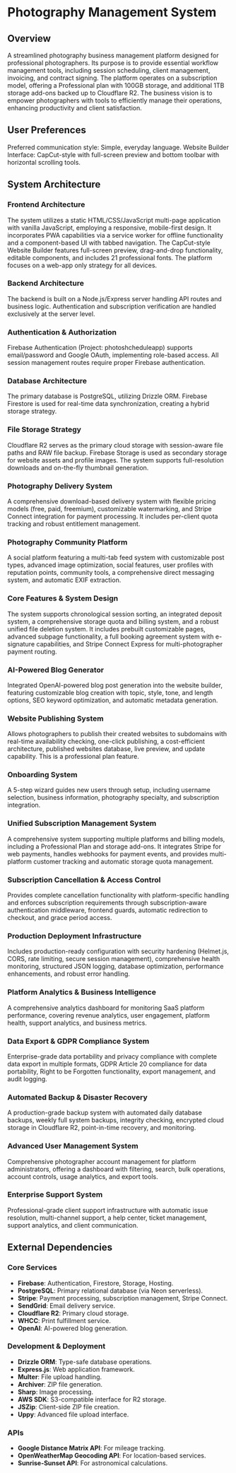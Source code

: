 # Photography Management System

## Overview
A streamlined photography business management platform designed for professional photographers. Its purpose is to provide essential workflow management tools, including session scheduling, client management, invoicing, and contract signing. The platform operates on a subscription model, offering a Professional plan with 100GB storage, and additional 1TB storage add-ons backed up to Cloudflare R2. The business vision is to empower photographers with tools to efficiently manage their operations, enhancing productivity and client satisfaction.

## User Preferences
Preferred communication style: Simple, everyday language.
Website Builder Interface: CapCut-style with full-screen preview and bottom toolbar with horizontal scrolling tools.

## System Architecture

### Frontend Architecture
The system utilizes a static HTML/CSS/JavaScript multi-page application with vanilla JavaScript, employing a responsive, mobile-first design. It incorporates PWA capabilities via a service worker for offline functionality and a component-based UI with tabbed navigation. The CapCut-style Website Builder features full-screen preview, drag-and-drop functionality, editable components, and includes 21 professional fonts. The platform focuses on a web-app only strategy for all devices.

### Backend Architecture
The backend is built on a Node.js/Express server handling API routes and business logic. Authentication and subscription verification are handled exclusively at the server level.

### Authentication & Authorization
Firebase Authentication (Project: photoshcheduleapp) supports email/password and Google OAuth, implementing role-based access. All session management routes require proper Firebase authentication.

### Database Architecture
The primary database is PostgreSQL, utilizing Drizzle ORM. Firebase Firestore is used for real-time data synchronization, creating a hybrid storage strategy.

### File Storage Strategy
Cloudflare R2 serves as the primary cloud storage with session-aware file paths and RAW file backup. Firebase Storage is used as secondary storage for website assets and profile images. The system supports full-resolution downloads and on-the-fly thumbnail generation.

### Photography Delivery System
A comprehensive download-based delivery system with flexible pricing models (free, paid, freemium), customizable watermarking, and Stripe Connect integration for payment processing. It includes per-client quota tracking and robust entitlement management.

### Photography Community Platform
A social platform featuring a multi-tab feed system with customizable post types, advanced image optimization, social features, user profiles with reputation points, community tools, a comprehensive direct messaging system, and automatic EXIF extraction.

### Core Features & System Design
The system supports chronological session sorting, an integrated deposit system, a comprehensive storage quota and billing system, and a robust unified file deletion system. It includes prebuilt customizable pages, advanced subpage functionality, a full booking agreement system with e-signature capabilities, and Stripe Connect Express for multi-photographer payment routing.

### AI-Powered Blog Generator
Integrated OpenAI-powered blog post generation into the website builder, featuring customizable blog creation with topic, style, tone, and length options, SEO keyword optimization, and automatic metadata generation.

### Website Publishing System
Allows photographers to publish their created websites to subdomains with real-time availability checking, one-click publishing, a cost-efficient architecture, published websites database, live preview, and update capability. This is a professional plan feature.

### Onboarding System
A 5-step wizard guides new users through setup, including username selection, business information, photography specialty, and subscription integration.

### Unified Subscription Management System
A comprehensive system supporting multiple platforms and billing models, including a Professional Plan and storage add-ons. It integrates Stripe for web payments, handles webhooks for payment events, and provides multi-platform customer tracking and automatic storage quota management.

### Subscription Cancellation & Access Control
Provides complete cancellation functionality with platform-specific handling and enforces subscription requirements through subscription-aware authentication middleware, frontend guards, automatic redirection to checkout, and grace period access.

### Production Deployment Infrastructure
Includes production-ready configuration with security hardening (Helmet.js, CORS, rate limiting, secure session management), comprehensive health monitoring, structured JSON logging, database optimization, performance enhancements, and robust error handling.

### Platform Analytics & Business Intelligence
A comprehensive analytics dashboard for monitoring SaaS platform performance, covering revenue analytics, user engagement, platform health, support analytics, and business metrics.

### Data Export & GDPR Compliance System
Enterprise-grade data portability and privacy compliance with complete data export in multiple formats, GDPR Article 20 compliance for data portability, Right to be Forgotten functionality, export management, and audit logging.

### Automated Backup & Disaster Recovery
A production-grade backup system with automated daily database backups, weekly full system backups, integrity checking, encrypted cloud storage in Cloudflare R2, point-in-time recovery, and monitoring.

### Advanced User Management System
Comprehensive photographer account management for platform administrators, offering a dashboard with filtering, search, bulk operations, account controls, usage analytics, and export tools.

### Enterprise Support System
Professional-grade client support infrastructure with automatic issue resolution, multi-channel support, a help center, ticket management, support analytics, and client communication.

## External Dependencies

### Core Services
- **Firebase**: Authentication, Firestore, Storage, Hosting.
- **PostgreSQL**: Primary relational database (via Neon serverless).
- **Stripe**: Payment processing, subscription management, Stripe Connect.
- **SendGrid**: Email delivery service.
- **Cloudflare R2**: Primary cloud storage.
- **WHCC**: Print fulfillment service.
- **OpenAI**: AI-powered blog generation.

### Development & Deployment
- **Drizzle ORM**: Type-safe database operations.
- **Express.js**: Web application framework.
- **Multer**: File upload handling.
- **Archiver**: ZIP file generation.
- **Sharp**: Image processing.
- **AWS SDK**: S3-compatible interface for R2 storage.
- **JSZip**: Client-side ZIP file creation.
- **Uppy**: Advanced file upload interface.

### APIs
- **Google Distance Matrix API**: For mileage tracking.
- **OpenWeatherMap Geocoding API**: For location-based services.
- **Sunrise-Sunset API**: For astronomical calculations.